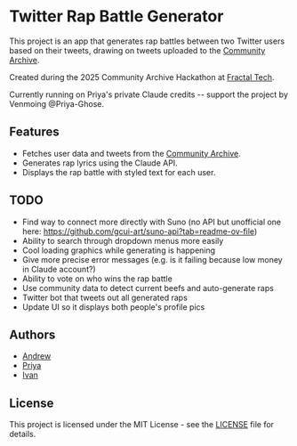 # Twitter Rap Battle Generator

This project is an app that generates rap battles between two Twitter users based on their tweets, drawing on tweets uploaded to the [Community Archive](https://www.community-archive.org/).

Created during the 2025 Community Archive Hackathon at [Fractal Tech](https://fractaltechhub.com/). 

Currently running on Priya's private Claude credits -- support the project by Venmoing @Priya-Ghose.

## Features

- Fetches user data and tweets from the [Community Archive](https://www.community-archive.org/).
- Generates rap lyrics using the Claude API.
- Displays the rap battle with styled text for each user.

## TODO 
- Find way to connect more directly with Suno (no API but unofficial one here: https://github.com/gcui-art/suno-api?tab=readme-ov-file)
- Ability to search through dropdown menus more easily
- Cool loading graphics while generating is happening
- Give more precise error messages (e.g. is it failing because low money in Claude account?)
- Ability to vote on who wins the rap battle
- Use community data to detect current beefs and auto-generate raps
- Twitter bot that tweets out all generated raps
- Update UI so it displays both people's profile pics

## Authors

- [Andrew](https://x.com/andrew0blevins)
- [Priya](https://x.com/Prigoose)
- [Ivan](https://x.com/IvanVendrov)

## License

This project is licensed under the MIT License - see the [LICENSE](LICENSE) file for details.
